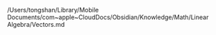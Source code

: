 /Users/tongshan/Library/Mobile Documents/com~apple~CloudDocs/Obsidian/Knowledge/Math/Linear Algebra/Vectors.md